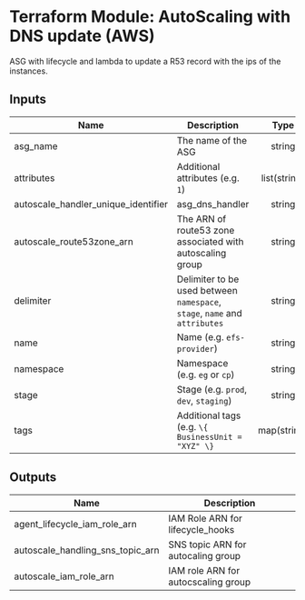 # Terraform Module: AutoScaling with DNS update (AWS)

ASG with lifecycle and lambda to update a R53 record with the ips of the instances.

<!-- BEGINNING OF PRE-COMMIT-TERRAFORM DOCS HOOK -->
## Inputs

| Name | Description | Type | Default | Required |
|------|-------------|:----:|:-----:|:-----:|
| asg\_name | The name of the ASG | string | n/a | yes |
| attributes | Additional attributes \(e.g. `1`\) | list(string) | `[]` | no |
| autoscale\_handler\_unique\_identifier | asg\_dns\_handler | string | n/a | yes |
| autoscale\_route53zone\_arn | The ARN of route53 zone associated with autoscaling group | string | n/a | yes |
| delimiter | Delimiter to be used between `namespace`, `stage`, `name` and `attributes` | string | `"-"` | no |
| name | Name \(e.g. `efs-provider`\) | string | `"efs-provider"` | no |
| namespace | Namespace \(e.g. `eg` or `cp`\) | string | n/a | yes |
| stage | Stage \(e.g. `prod`, `dev`, `staging`\) | string | n/a | yes |
| tags | Additional tags \(e.g. `\{ BusinessUnit = "XYZ" \}` | map(string) | `{}` | no |

## Outputs

| Name | Description |
|------|-------------|
| agent\_lifecycle\_iam\_role\_arn | IAM Role ARN for lifecycle\_hooks |
| autoscale\_handling\_sns\_topic\_arn | SNS topic ARN for autocaling group |
| autoscale\_iam\_role\_arn | IAM role ARN for autocscaling group |

<!-- END OF PRE-COMMIT-TERRAFORM DOCS HOOK -->
